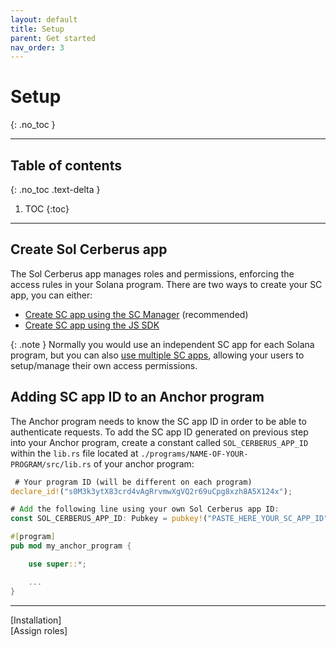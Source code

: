 ```yaml
---
layout: default
title: Setup
parent: Get started
nav_order: 3
---
```


# Setup
{: .no_toc }

---


## Table of contents
{: .no_toc .text-delta }

1. TOC
{:toc}

---

## Create Sol Cerberus app
The Sol Cerberus app manages roles and permissions, enforcing the access rules in your Solana program. There are two ways to create your SC app, you can either:

- [Create SC app using the SC Manager] (recommended)
- [Create SC app using the JS SDK]

{: .note }
Normally you would use an independent SC app for each Solana program, but you can also [use multiple SC apps](/docs/multi-sc-apps/), allowing your users to setup/manage their own access permissions.



## Adding SC app ID to an Anchor program
The Anchor program needs to know the SC app ID in order to be able to authenticate requests. To add the SC app ID generated on previous step into your Anchor program, create a constant called `SOL_CERBERUS_APP_ID` within the `lib.rs` file located at `./programs/NAME-OF-YOUR-PROGRAM/src/lib.rs` of your anchor program:


```rust
 # Your program ID (will be different on each program)
declare_id!("s0M3k3ytX83crd4vAgRrvmwXgVQ2r69uCpg8xzh8A5X124x");

# Add the following line using your own Sol Cerberus app ID:
const SOL_CERBERUS_APP_ID: Pubkey = pubkey!("PASTE_HERE_YOUR_SC_APP_ID");

#[program]
pub mod my_anchor_program {

    use super::*;

    ...
}
```


---

<div class="prev-next">
<div markdown="1">
[Installation]
</div>
<div markdown="1">
[Assign roles]
</div>
</div>


[Create SC app using the SC Manager]: /docs/sc-manager/create-sol-cerberus-app
[Create SC app using the JS SDK]: /docs/javascript-sdk/create-sol-cerberus-app
[Solana CLI]: https://docs.solana.com/es/wallet-guide/paper-wallet#seed-phrase-generation
[Installation]: ../installation
[Assign roles]: ../assign-roles